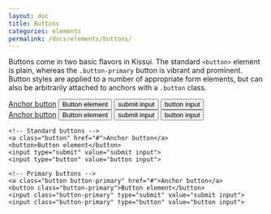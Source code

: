 ```yaml
---
layout: doc
title: Buttons
categories: elements
permalink: /docs/elements/buttons/
---
```


<p>Buttons come in two basic flavors in Kissui. The standard <code>&lt;button&gt;</code> element is plain, whereas the <code>.button-primary</code> button is vibrant and prominent. Button styles are applied to a number of appropriate form elements, but can also be arbitrarily attached to anchors with a <code>.button</code> class.</p>

<div class="docs-example">
<div>
  <a class="button" href="#">Anchor button</a>
  <button>Button element</button>
  <input type="submit" value="submit input">
  <input type="button" value="button input">
</div>
<div>
  <a class="button button-primary" href="#">Anchor button</a>
  <button class="button-primary">Button element</button>
  <input class="button-primary" type="submit" value="submit input">
  <input class="button-primary" type="button" value="button input">
</div>
</div>

<pre class="code-example">
<code class="language-html">&lt;!-- Standard buttons --&gt;
&lt;a class="button" href="#"&gt;Anchor button&lt;/a&gt;
&lt;button&gt;Button element&lt;/button&gt;
&lt;input type="submit" value="submit input"&gt;
&lt;input type="button" value="button input"&gt;

&lt;!-- Primary buttons --&gt;
&lt;a class="button button-primary" href="#"&gt;Anchor button&lt;/a&gt;
&lt;button class="button-primary"&gt;Button element&lt;/button&gt;
&lt;input class="button-primary" type="submit" value="submit input"&gt;
&lt;input class="button-primary" type="button" value="button input"&gt;
</code>
</pre>
